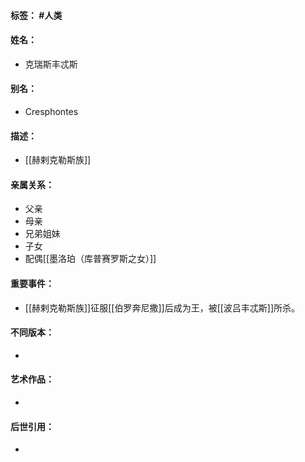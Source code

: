 #### 标签： #人类
#### 姓名：
- 克瑞斯丰忒斯
#### 别名：
- Cresphontes
#### 描述：
- [[赫剌克勒斯族]]
#### 亲属关系：
- 父亲
- 母亲
- 兄弟姐妹
- 子女
- 配偶[[墨洛珀（库普赛罗斯之女）]]
#### 重要事件：
- [[赫剌克勒斯族]]征服[[伯罗奔尼撒]]后成为王，被[[波吕丰忒斯]]所杀。
#### 不同版本：
- 
#### 艺术作品：
- 
#### 后世引用：
- 